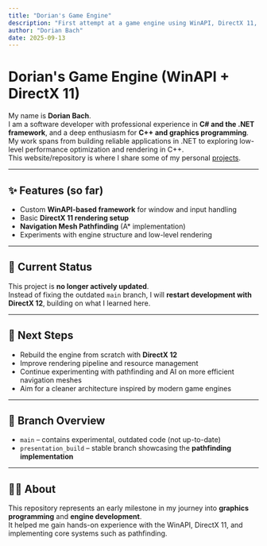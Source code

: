 ```yaml
---
title: "Dorian's Game Engine"
description: "First attempt at a game engine using WinAPI, DirectX 11, and pathfinding experiments"
author: "Dorian Bach"
date: 2025-09-13
---
```


# Dorian's Game Engine (WinAPI + DirectX 11)

My name is **Dorian Bach**.  
I am a software developer with professional experience in **C# and the .NET framework**, and a deep enthusiasm for **C++ and graphics programming**.  
My work spans from building reliable applications in .NET to exploring low-level performance optimization and rendering in C++.  
This website/repository is where I share some of my personal <a href="./projects">projects</a>.

---

## ✨ Features (so far)

- Custom **WinAPI-based framework** for window and input handling  
- Basic **DirectX 11 rendering setup**  
- **Navigation Mesh Pathfinding** (A* implementation)  
- Experiments with engine structure and low-level rendering  

---

## 🚧 Current Status

This project is **no longer actively updated**.  
Instead of fixing the outdated `main` branch, I will **restart development with DirectX 12**, building on what I learned here.

---

## 🔮 Next Steps

- Rebuild the engine from scratch with **DirectX 12**  
- Improve rendering pipeline and resource management  
- Continue experimenting with pathfinding and AI on more efficient navigation meshes  
- Aim for a cleaner architecture inspired by modern game engines  

---

## 📂 Branch Overview

- `main` – contains experimental, outdated code (not up-to-date)  
- `presentation_build` – stable branch showcasing the **pathfinding implementation**  

---

## 🧑‍💻 About

This repository represents an early milestone in my journey into **graphics programming** and **engine development**.  
It helped me gain hands-on experience with the WinAPI, DirectX 11, and implementing core systems such as pathfinding.

